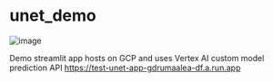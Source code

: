 # unet_demo
![image](https://user-images.githubusercontent.com/45809102/150042977-6246771c-43e8-4215-a22e-2c3650bf686c.png)

Demo streamlit app hosts on GCP and uses Vertex AI custom model prediction API
https://test-unet-app-gdrumaalea-df.a.run.app
